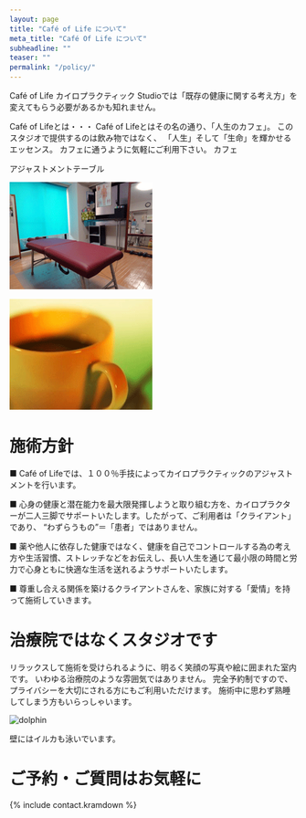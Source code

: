 ```yaml
---
layout: page
title: "Café of Life について"
meta_title: "Café Of Life について"
subheadline: ""
teaser: ""
permalink: "/policy/"
---
```

Café of Life カイロプラクティック Studioでは「既存の健康に関する考え方」を変えてもらう必要があるかも知れません。

Café of Lifeとは・・・
Café of Lifeとはその名の通り、「人生のカフェ」。
このスタジオで提供するのは飲み物ではなく、
「人生」そして「生命」を輝かせるエッセンス。
カフェに通うように気軽にご利用下さい。
カフェ

アジャストメントテーブル

![adjusting table](/images/adjustingtable.gif)

![cafe](/images/cafe.gif)

施術方針
=============================

■ Café of Lifeでは、１００％手技によってカイロプラクティックのアジャストメントを行います。

■ 心身の健康と潜在能力を最大限発揮しようと取り組む方を、カイロプラクターが二人三脚でサポートいたします。したがって、ご利用者は「クライアント」であり、
“わずらうもの”＝「患者」ではありません。

■ 薬や他人に依存した健康ではなく、健康を自己でコントロールする為の考え方や生活習慣、ストレッチなどをお伝えし、長い人生を通じて最小限の時間と労力で心身ともに快適な生活を送れるようサポートいたします。

■ 尊重し合える関係を築けるクライアントさんを、家族に対する「愛情」を持って施術していきます。

治療院ではなくスタジオです
=============================

リラックスして施術を受けられるように、明るく笑顔の写真や絵に囲まれた室内です。
いわゆる治療院のような雰囲気ではありません。
完全予約制ですので、プライバシーを大切にされる方にもご利用いただけます。
施術中に思わず熟睡してしまう方もいらっしゃいます。

![dolphin](/images/dolphin.gif)

壁にはイルカも泳いでいます。

ご予約・ご質問はお気軽に
=============================

{% include contact.kramdown %}
